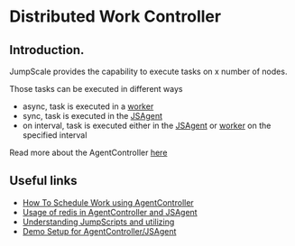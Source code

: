 Distributed Work Controller
===========================

Introduction.
-------------

JumpScale provides the capability to execute tasks on x number of nodes.

Those tasks can be executed in different ways

-   async, task is executed in a [worker](workers.md)
-   sync, task is executed in the [JSAgent](JSAgent.md)
-   on interval, task is executed either in the
    [JSAgent](JSAgent.md) or [worker](workers.md) on the
    specified interval

Read more about the AgentController [here](AgentControllerServer.md)

Useful links
-------------

-   [How To Schedule Work using AgentController](ScheduleWork.md)
-   [Usage of redis in AgentController and JSAgent](redis.md)
-   [Understanding JumpScripts and utilizing](JumpScript.md)
-   [Demo Setup for AgentController/JSAgent](DemoSetupTutorial.md)

